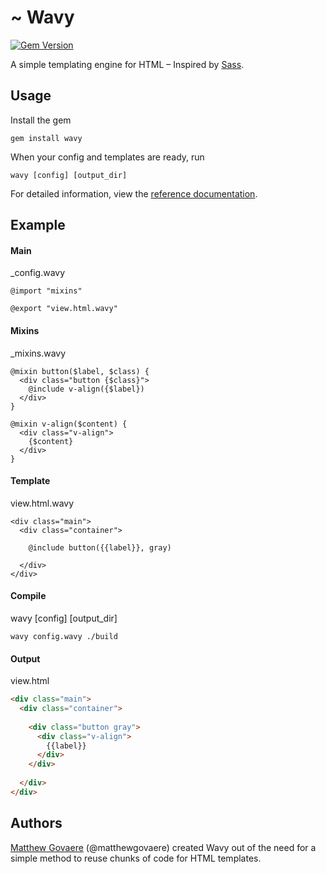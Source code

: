 # ~ Wavy

[![Gem Version](https://badge.fury.io/rb/wavy.svg)](http://badge.fury.io/rb/wavy)

A simple templating engine for HTML – Inspired by [Sass](http://sass-lang.com).

## Usage

Install the gem

```
gem install wavy
```

When your config and templates are ready, run

```
wavy [config] [output_dir]
```

For detailed information, view the [reference documentation](http://wavy.it/docs).

## Example

#### Main

_config.wavy

```wavy
@import "mixins"

@export "view.html.wavy"
```

#### Mixins

_mixins.wavy

```wavy
@mixin button($label, $class) {
  <div class="button {$class}">
    @include v-align({$label})
  </div>
}

@mixin v-align($content) {
  <div class="v-align">
    {$content}
  </div>
}
```

#### Template

view.html.wavy

```wavy
<div class="main">
  <div class="container">
  
    @include button({{label}}, gray)
    
  </div>
</div>
```

#### Compile

wavy [config] [output_dir]

```
wavy config.wavy ./build
```

#### Output

view.html

```html
<div class="main">
  <div class="container">
  
    <div class="button gray">
      <div class="v-align">
        {{label}}
      </div>
    </div>
    
  </div>
</div>
```

## Authors

[Matthew Govaere](http://matthewgovaere.com) (@matthewgovaere) created Wavy out 
  of the need for a simple method to reuse chunks of code for HTML templates.